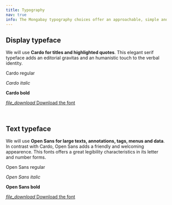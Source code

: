 ```yaml
---
title: Typography
nav: true
info: The Mongabay typography choices offer an approachable, simple and modern aesthetic to the written communication content.
---
```


## Display typeface

We will use **Cardo for titles and highlighted quotes**. This elegant serif typeface adds an
editorial gravitas and an humanistic touch to the verbal identity.

<p class="typo_ostrich font-family-2">Cardo regular</p>
<p class="typo_ostrich font-family-2"><i>Cardo italic</i></p>
<p class="typo_ostrich font-family-2"><b>Cardo bold</b></p>

<a href="https://fonts.google.com/specimen/Open+Sans" target="_blank" rel="noopener noreferrer"><i class="icon">file_download</i> Download the font</a>

<br />

## Text typeface

We will use **Open Sans for large texts, annotations, tags, menus and data**. In contrast with
Cardo, Open Sans adds a friendly and welcoming appearence. This fonts offers a great legibility characteristics in its letter and number forms.

<p class="typo_ostrich font-family-1">Open Sans regular</p>
<p class="typo_ostrich font-family-1"><i>Open Sans italic</i></p>
<p class="typo_ostrich font-family-1"><b>Open Sans bold</b></p>

<a href="https://fonts.google.com/specimen/Cardo" target="_blank" rel="noopener noreferrer"><i class="icon">file_download</i> Download the font</a>
